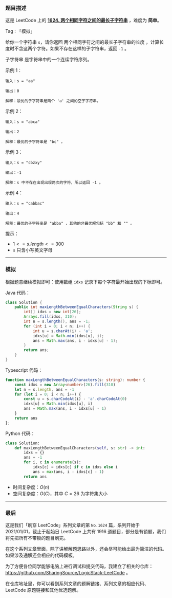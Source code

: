 ### 题目描述

这是 LeetCode 上的 **[1624. 两个相同字符之间的最长子字符串](https://leetcode.cn/problems/largest-substring-between-two-equal-characters/solution/by-ac_oier-ki3t/)** ，难度为 **简单**。

Tag : 「模拟」



给你一个字符串 `s`，请你返回 两个相同字符之间的最长子字符串的长度 ，计算长度时不含这两个字符。如果不存在这样的子字符串，返回 `-1` 。

子字符串 是字符串中的一个连续字符序列。

示例 1：
```
输入：s = "aa"

输出：0

解释：最优的子字符串是两个 'a' 之间的空子字符串。
```
示例 2：
```
输入：s = "abca"

输出：2

解释：最优的子字符串是 "bc" 。
```
示例 3：
```
输入：s = "cbzxy"

输出：-1

解释：s 中不存在出现出现两次的字符，所以返回 -1 。
```
示例 4：
```
输入：s = "cabbac"

输出：4

解释：最优的子字符串是 "abba" ，其他的非最优解包括 "bb" 和 "" 。
```

提示：
* $1 <= s.length <= 300$
* `s` 只含小写英文字母

---

### 模拟

根据题意继续模拟即可：使用数组 `idxs` 记录下每个字符最开始出现的下标即可。

Java 代码：
```Java
class Solution {
    public int maxLengthBetweenEqualCharacters(String s) {
        int[] idxs = new int[26];
        Arrays.fill(idxs, 310);
        int n = s.length(), ans = -1;
        for (int i = 0; i < n; i++) {
            int u = s.charAt(i) - 'a';
            idxs[u] = Math.min(idxs[u], i);
            ans = Math.max(ans, i - idxs[u] - 1);
        }
        return ans;
    }
}
```
Typescript 代码：
```Typescript
function maxLengthBetweenEqualCharacters(s: string): number {
    const idxs = new Array<number>(26).fill(310)
    let n = s.length, ans = -1
    for (let i = 0; i < n; i++) {
        const u = s.charCodeAt(i) - 'a'.charCodeAt(0)
        idxs[u] = Math.min(idxs[u], i)
        ans = Math.max(ans, i - idxs[u] - 1)
    }
    return ans
};
```
Python 代码：
```Python
class Solution:
    def maxLengthBetweenEqualCharacters(self, s: str) -> int:
        idxs = {}
        ans = -1
        for i, c in enumerate(s):
            idxs[c] = idxs[c] if c in idxs else i
            ans = max(ans, i - idxs[c] - 1)
        return ans
```
* 时间复杂度：$O(n)$
* 空间复杂度：$O(C)$，其中 $C = 26$ 为字符集大小

---

### 最后

这是我们「刷穿 LeetCode」系列文章的第 `No.1624` 篇，系列开始于 2021/01/01，截止于起始日 LeetCode 上共有 1916 道题目，部分是有锁题，我们将先把所有不带锁的题目刷完。

在这个系列文章里面，除了讲解解题思路以外，还会尽可能给出最为简洁的代码。如果涉及通解还会相应的代码模板。

为了方便各位同学能够电脑上进行调试和提交代码，我建立了相关的仓库：https://github.com/SharingSource/LogicStack-LeetCode 。

在仓库地址里，你可以看到系列文章的题解链接、系列文章的相应代码、LeetCode 原题链接和其他优选题解。

